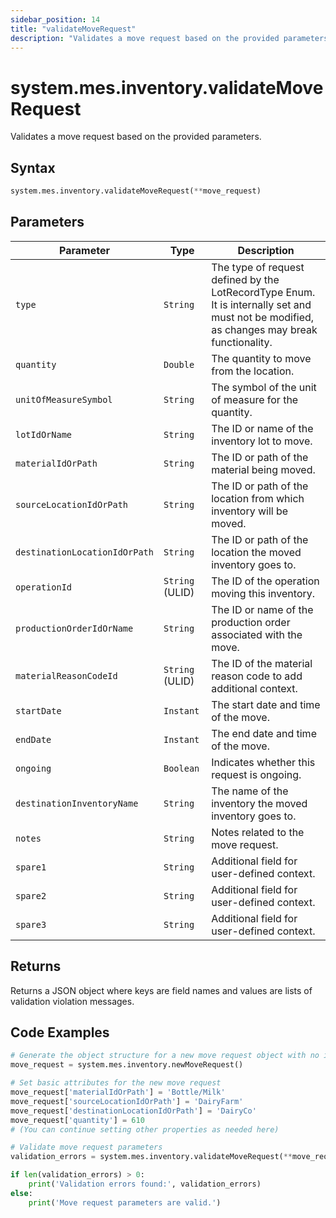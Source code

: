 ```yaml
---
sidebar_position: 14
title: "validateMoveRequest"
description: "Validates a move request based on the provided parameters."
---
```


# system.mes.inventory.validateMoveRequest

Validates a move request based on the provided parameters.

## Syntax
```python
system.mes.inventory.validateMoveRequest(**move_request)
```

## Parameters

| Parameter                       | Type            | Description                                                                                                                               |
|---------------------------------|-----------------|-------------------------------------------------------------------------------------------------------------------------------------------|
| `type`                          | `String`        | The type of request defined by the LotRecordType Enum. It is internally set and must not be modified, as changes may break functionality. |
| `quantity`                      | `Double`        | The quantity to move from the location.                                                                                                   |
| `unitOfMeasureSymbol`           | `String`        | The symbol of the unit of measure for the quantity.                                                                                       |
| `lotIdOrName`                   | `String`        | The ID or name of the inventory lot to move.                                                                                              |
| `materialIdOrPath`              | `String`        | The ID or path of the material being moved.                                                                                               |
| `sourceLocationIdOrPath`        | `String`        | The ID or path of the location from which inventory will be moved.                                                                        |
| `destinationLocationIdOrPath`   | `String`        | The ID or path of the location the moved inventory goes to.                                                                               |
| `operationId`                   | `String` (ULID) | The ID of the operation moving this inventory.                                                                                            |
| `productionOrderIdOrName`       | `String`        | The ID or name of the production order associated with the move.                                                                          |
| `materialReasonCodeId`          | `String` (ULID) | The ID of the material reason code to add additional context.                                                                             |
| `startDate`                     | `Instant`       | The start date and time of the move.                                                                                                      |
| `endDate`                       | `Instant`       | The end date and time of the move.                                                                                                        |
| `ongoing`                       | `Boolean`       | Indicates whether this request is ongoing.                                                                                                |
| `destinationInventoryName`      | `String`        | The name of the inventory the moved inventory goes to.                                                                                    |
| `notes`                         | `String`        | Notes related to the move request.                                                                                                        |
| `spare1`                        | `String`        | Additional field for user-defined context.                                                                                                |
| `spare2`                        | `String`        | Additional field for user-defined context.                                                                                                |
| `spare3`                        | `String`        | Additional field for user-defined context.                                                                                                |

## Returns

Returns a JSON object where keys are field names and values are lists of validation violation messages.

## Code Examples

```python
# Generate the object structure for a new move request object with no initial arguments
move_request = system.mes.inventory.newMoveRequest()

# Set basic attributes for the new move request
move_request['materialIdOrPath'] = 'Bottle/Milk'
move_request['sourceLocationIdOrPath'] = 'DairyFarm'
move_request['destinationLocationIdOrPath'] = 'DairyCo'
move_request['quantity'] = 610
# (You can continue setting other properties as needed here)

# Validate move request parameters
validation_errors = system.mes.inventory.validateMoveRequest(**move_request)

if len(validation_errors) > 0:
    print('Validation errors found:', validation_errors)
else:
    print('Move request parameters are valid.')
```